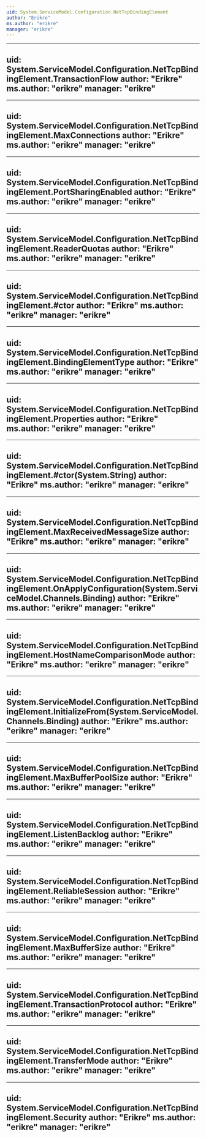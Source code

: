 ```yaml
---
uid: System.ServiceModel.Configuration.NetTcpBindingElement
author: "Erikre"
ms.author: "erikre"
manager: "erikre"
---
```


---
uid: System.ServiceModel.Configuration.NetTcpBindingElement.TransactionFlow
author: "Erikre"
ms.author: "erikre"
manager: "erikre"
---

---
uid: System.ServiceModel.Configuration.NetTcpBindingElement.MaxConnections
author: "Erikre"
ms.author: "erikre"
manager: "erikre"
---

---
uid: System.ServiceModel.Configuration.NetTcpBindingElement.PortSharingEnabled
author: "Erikre"
ms.author: "erikre"
manager: "erikre"
---

---
uid: System.ServiceModel.Configuration.NetTcpBindingElement.ReaderQuotas
author: "Erikre"
ms.author: "erikre"
manager: "erikre"
---

---
uid: System.ServiceModel.Configuration.NetTcpBindingElement.#ctor
author: "Erikre"
ms.author: "erikre"
manager: "erikre"
---

---
uid: System.ServiceModel.Configuration.NetTcpBindingElement.BindingElementType
author: "Erikre"
ms.author: "erikre"
manager: "erikre"
---

---
uid: System.ServiceModel.Configuration.NetTcpBindingElement.Properties
author: "Erikre"
ms.author: "erikre"
manager: "erikre"
---

---
uid: System.ServiceModel.Configuration.NetTcpBindingElement.#ctor(System.String)
author: "Erikre"
ms.author: "erikre"
manager: "erikre"
---

---
uid: System.ServiceModel.Configuration.NetTcpBindingElement.MaxReceivedMessageSize
author: "Erikre"
ms.author: "erikre"
manager: "erikre"
---

---
uid: System.ServiceModel.Configuration.NetTcpBindingElement.OnApplyConfiguration(System.ServiceModel.Channels.Binding)
author: "Erikre"
ms.author: "erikre"
manager: "erikre"
---

---
uid: System.ServiceModel.Configuration.NetTcpBindingElement.HostNameComparisonMode
author: "Erikre"
ms.author: "erikre"
manager: "erikre"
---

---
uid: System.ServiceModel.Configuration.NetTcpBindingElement.InitializeFrom(System.ServiceModel.Channels.Binding)
author: "Erikre"
ms.author: "erikre"
manager: "erikre"
---

---
uid: System.ServiceModel.Configuration.NetTcpBindingElement.MaxBufferPoolSize
author: "Erikre"
ms.author: "erikre"
manager: "erikre"
---

---
uid: System.ServiceModel.Configuration.NetTcpBindingElement.ListenBacklog
author: "Erikre"
ms.author: "erikre"
manager: "erikre"
---

---
uid: System.ServiceModel.Configuration.NetTcpBindingElement.ReliableSession
author: "Erikre"
ms.author: "erikre"
manager: "erikre"
---

---
uid: System.ServiceModel.Configuration.NetTcpBindingElement.MaxBufferSize
author: "Erikre"
ms.author: "erikre"
manager: "erikre"
---

---
uid: System.ServiceModel.Configuration.NetTcpBindingElement.TransactionProtocol
author: "Erikre"
ms.author: "erikre"
manager: "erikre"
---

---
uid: System.ServiceModel.Configuration.NetTcpBindingElement.TransferMode
author: "Erikre"
ms.author: "erikre"
manager: "erikre"
---

---
uid: System.ServiceModel.Configuration.NetTcpBindingElement.Security
author: "Erikre"
ms.author: "erikre"
manager: "erikre"
---
